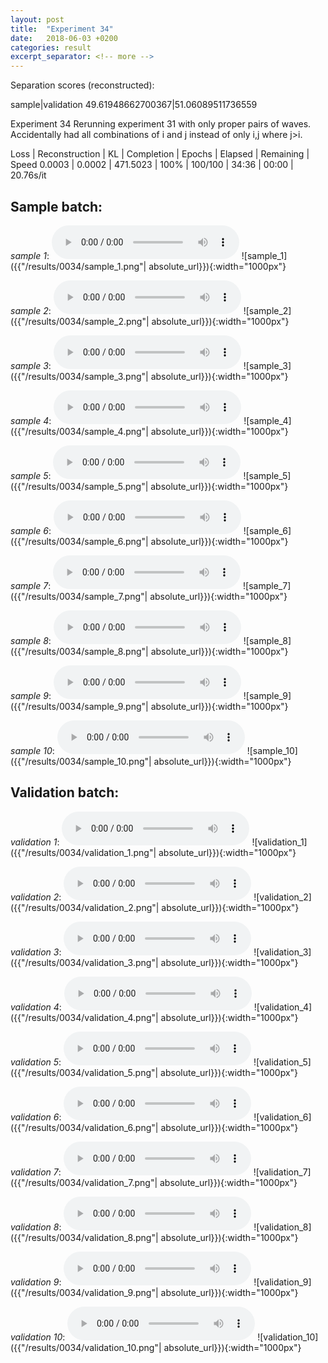 ```yaml
---
layout: post
title:  "Experiment 34"
date:   2018-06-03 +0200
categories: result
excerpt_separator: <!-- more -->
---
```

Separation scores (reconstructed):

sample|validation
49.61948662700367|51.06089511736559
<!-- more -->
Experiment 34
Rerunning experiment 31 with only proper pairs of waves.
Accidentally had all combinations of i and j instead of only i,j where j>i.

Loss | Reconstruction | KL | Completion | Epochs | Elapsed | Remaining | Speed
0.0003 | 0.0002 | 471.5023 | 100% | 100/100 | 34:36 | 00:00 | 20.76s/it

## **Sample batch**:
_sample 1_:
<audio src="/ResultsOverview/results/0034/sample_1.wav" controls preload></audio>
![sample_1]({{"/results/0034/sample_1.png"| absolute_url}}){:width="1000px"}

_sample 2_:
<audio src="/ResultsOverview/results/0034/sample_2.wav" controls preload></audio>
![sample_2]({{"/results/0034/sample_2.png"| absolute_url}}){:width="1000px"}

_sample 3_:
<audio src="/ResultsOverview/results/0034/sample_3.wav" controls preload></audio>
![sample_3]({{"/results/0034/sample_3.png"| absolute_url}}){:width="1000px"}

_sample 4_:
<audio src="/ResultsOverview/results/0034/sample_4.wav" controls preload></audio>
![sample_4]({{"/results/0034/sample_4.png"| absolute_url}}){:width="1000px"}

_sample 5_:
<audio src="/ResultsOverview/results/0034/sample_5.wav" controls preload></audio>
![sample_5]({{"/results/0034/sample_5.png"| absolute_url}}){:width="1000px"}

_sample 6_:
<audio src="/ResultsOverview/results/0034/sample_6.wav" controls preload></audio>
![sample_6]({{"/results/0034/sample_6.png"| absolute_url}}){:width="1000px"}

_sample 7_:
<audio src="/ResultsOverview/results/0034/sample_7.wav" controls preload></audio>
![sample_7]({{"/results/0034/sample_7.png"| absolute_url}}){:width="1000px"}

_sample 8_:
<audio src="/ResultsOverview/results/0034/sample_8.wav" controls preload></audio>
![sample_8]({{"/results/0034/sample_8.png"| absolute_url}}){:width="1000px"}

_sample 9_:
<audio src="/ResultsOverview/results/0034/sample_9.wav" controls preload></audio>
![sample_9]({{"/results/0034/sample_9.png"| absolute_url}}){:width="1000px"}

_sample 10_:
<audio src="/ResultsOverview/results/0034/sample_10.wav" controls preload></audio>
![sample_10]({{"/results/0034/sample_10.png"| absolute_url}}){:width="1000px"}

## **Validation batch**:
_validation 1_:
<audio src="/ResultsOverview/results/0034/validation_1.wav" controls preload></audio>
![validation_1]({{"/results/0034/validation_1.png"| absolute_url}}){:width="1000px"}

_validation 2_:
<audio src="/ResultsOverview/results/0034/validation_2.wav" controls preload></audio>
![validation_2]({{"/results/0034/validation_2.png"| absolute_url}}){:width="1000px"}

_validation 3_:
<audio src="/ResultsOverview/results/0034/validation_3.wav" controls preload></audio>
![validation_3]({{"/results/0034/validation_3.png"| absolute_url}}){:width="1000px"}

_validation 4_:
<audio src="/ResultsOverview/results/0034/validation_4.wav" controls preload></audio>
![validation_4]({{"/results/0034/validation_4.png"| absolute_url}}){:width="1000px"}

_validation 5_:
<audio src="/ResultsOverview/results/0034/validation_5.wav" controls preload></audio>
![validation_5]({{"/results/0034/validation_5.png"| absolute_url}}){:width="1000px"}

_validation 6_:
<audio src="/ResultsOverview/results/0034/validation_6.wav" controls preload></audio>
![validation_6]({{"/results/0034/validation_6.png"| absolute_url}}){:width="1000px"}

_validation 7_:
<audio src="/ResultsOverview/results/0034/validation_7.wav" controls preload></audio>
![validation_7]({{"/results/0034/validation_7.png"| absolute_url}}){:width="1000px"}

_validation 8_:
<audio src="/ResultsOverview/results/0034/validation_8.wav" controls preload></audio>
![validation_8]({{"/results/0034/validation_8.png"| absolute_url}}){:width="1000px"}

_validation 9_:
<audio src="/ResultsOverview/results/0034/validation_9.wav" controls preload></audio>
![validation_9]({{"/results/0034/validation_9.png"| absolute_url}}){:width="1000px"}

_validation 10_:
<audio src="/ResultsOverview/results/0034/validation_10.wav" controls preload></audio>
![validation_10]({{"/results/0034/validation_10.png"| absolute_url}}){:width="1000px"}
